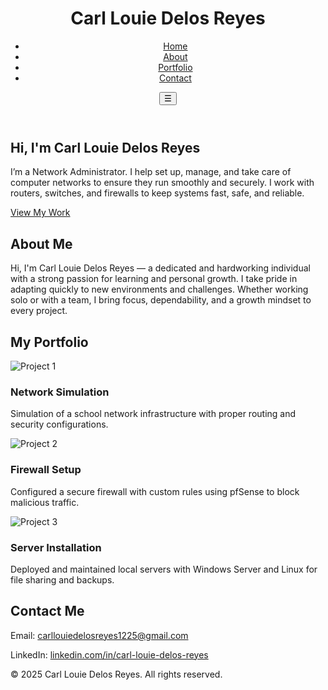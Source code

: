 <!DOCTYPE html>
<html lang="en">
<head>
  <meta charset="UTF-8" />
  <meta name="viewport" content="width=device-width, initial-scale=1.0"/>
  <title>Carl Louie Delos Reyes | Portfolio</title>
  <link rel="stylesheet" href="index.css" />
</head>
<body>
  <header>
    <div class="container">
      <h1 class="logo">Carl Louie Delos Reyes</h1>
      <nav id="navbar">
        <ul>
          <li><a href="#hero">Home</a></li>
          <li><a href="#about">About</a></li>
          <li><a href="#portfolio">Portfolio</a></li>
          <li><a href="#contact">Contact</a></li>
        </ul>
      </nav>
      <button id="menu-toggle">☰</button>
    </div>
  </header>

  <section id="hero">
    <div class="container">
      <h2>Hi, I'm Carl Louie Delos Reyes</h2>
      <p>I’m a Network Administrator. I help set up, manage, and take care of computer networks to ensure they run smoothly and securely. I work with routers, switches, and firewalls to keep systems fast, safe, and reliable.</p>
      <a href="#portfolio" class="btn">View My Work</a>
    </div>
  </section>

  <section id="about">
    <div class="container">
      <h2>About Me</h2>
      <p>Hi, I'm Carl Louie Delos Reyes — a dedicated and hardworking individual with a strong passion for learning and personal growth. I take pride in adapting quickly to new environments and challenges. Whether working solo or with a team, I bring focus, dependability, and a growth mindset to every project.</p>
    </div>
  </section>

  <section id="portfolio">
    <div class="container">
      <h2>My Portfolio</h2>
      <div class="portfolio-grid">
        <div class="portfolio-item">
          <img src="https://via.placeholder.com/300x200" alt="Project 1">
          <h3>Network Simulation</h3>
          <p>Simulation of a school network infrastructure with proper routing and security configurations.</p>
        </div>
        <div class="portfolio-item">
          <img src="https://via.placeholder.com/300x200" alt="Project 2">
          <h3>Firewall Setup</h3>
          <p>Configured a secure firewall with custom rules using pfSense to block malicious traffic.</p>
        </div>
        <div class="portfolio-item">
          <img src="https://via.placeholder.com/300x200" alt="Project 3">
          <h3>Server Installation</h3>
          <p>Deployed and maintained local servers with Windows Server and Linux for file sharing and backups.</p>
        </div>
      </div>
    </div>
  </section>

  <section id="contact">
    <div class="container">
      <h2>Contact Me</h2>
      <p>Email: <a href="mailto:carllouiedelosreyes1225@gmail.com">carllouiedelosreyes1225@gmail.com</a></p>
      <p>LinkedIn: <a href="https://www.linkedin.com/in/carl-louie-delos-reyes-856b87336/" target="_blank">linkedin.com/in/carl-louie-delos-reyes</a></p>
    </div>
  </section>

  <footer>
    <div class="container">
      <p>&copy; 2025 Carl Louie Delos Reyes. All rights reserved.</p>
    </div>
  </footer>

  <script src="index.js"></script>
</body>
</html>
